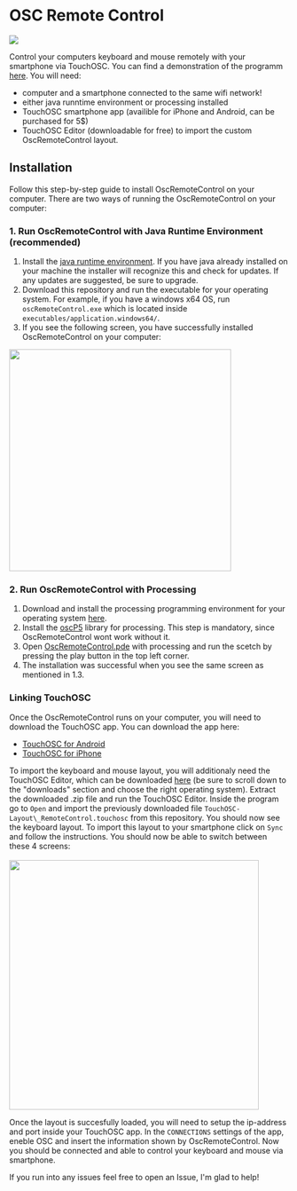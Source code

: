 # OSC Remote Control
[![](https://i.ytimg.com/vi/pXnYKnZgFZQ/hqdefault.jpg?sqp=-oaymwEZCPYBEIoBSFXyq4qpAwsIARUAAIpCGAFwAQ==&rs=AOn4CLBYdzFqwHKlPJKerxNip08K9E-QUA)](https://youtu.be/pXnYKnZgFZQ)


Control your computers keyboard and mouse remotely with your smartphone via TouchOSC. You can find a demonstration of the programm [here](https://youtu.be/pXnYKnZgFZQ). You will need:
- computer and a smartphone connected to the same wifi network!
- either java runntime environment or processing installed
- TouchOSC smartphone app (availible for iPhone and Android, can be purchased for 5$)
- TouchOSC Editor (downloadable for free) to import the custom OscRemoteControl layout.

## Installation

Follow this step-by-step guide to install OscRemoteControl on your computer. There are two ways of running the OscRemoteControl on your computer:

### 1. Run OscRemoteControl with Java Runtime Environment (recommended)
1. Install the [java runtime environment](https://www.java.com/en/download/). If you have java already installed on your machine the installer will recognize this and check for updates. If any updates are suggested, be sure to upgrade.
2. Download this repository and run the executable for your operating system. For example, if you have a windows x64 OS, run `oscRemoteControl.exe` which is located inside `executables/application.windows64/`. 
3. If you see the following screen, you have successfully installed OscRemoteControl on your computer:<br>
<img width="400px" src="https://user-images.githubusercontent.com/44790691/54880769-11d10180-4e49-11e9-9cf9-3693b464ca6c.PNG">

### 2. Run OscRemoteControl with Processing
1. Download and install the processing programming environment for your operating system [here](https://processing.org/download/). 
2. Install the [oscP5](http://www.sojamo.de/libraries/oscP5/) library for processing. This step is mandatory, since OscRemoteControl wont work without it.
3. Open [OscRemoteControl.pde](OscRemoteControl.pde) with processing and run the scetch by pressing the play button in the top left corner.
4. The installation was successful when you see the same screen as mentioned in 1.3. 


### Linking TouchOSC

Once the OscRemoteControl runs on your computer, you will need to download the TouchOSC app. You can download the app here:
- [TouchOSC for Android](https://play.google.com/store/apps/details?id=net.hexler.touchosc_a&hl=en_US)
- [TouchOSC for iPhone](https://itunes.apple.com/us/app/touchosc/id288120394)

To import the keyboard and mouse layout, you will additionaly need the TouchOSC Editor, which can be downloaded [here](https://hexler.net/software/touchosc) (be sure to scroll down to the "downloads" section and choose the right operating system). Extract the downloaded .zip file and run the TouchOSC Editor. Inside the program go to `Open` and import the previously downloaded file `TouchOSC-Layout\_RemoteControl.touchosc` from this repository. You should now see the keyboard layout. To import this layout to your smartphone click on `Sync` and follow the instructions. You should now be able to switch between these 4 screens:<br><br>
<img width="450px" src="https://user-images.githubusercontent.com/44790691/54986965-ee769580-4fb3-11e9-8067-4f3cb596dea9.gif">

Once the layout is succesfully loaded, you will need to setup the ip-address and port inside your TouchOSC app. In the `CONNECTIONS` settings of the app, eneble OSC and insert the information shown by OscRemoteControl. Now you should be connected and able to control your keyboard and mouse via smartphone.

If you run into any issues feel free to open an Issue, I'm glad to help! 

